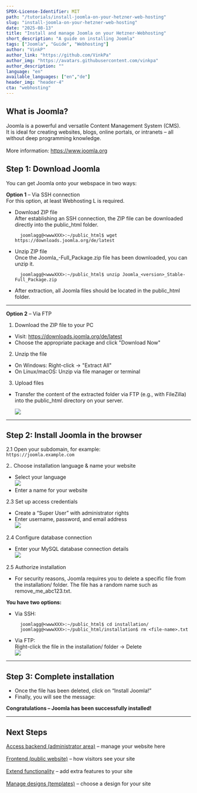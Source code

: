 ```yaml
---
SPDX-License-Identifier: MIT
path: "/tutorials/install-joomla-on-your-hetzner-web-hosting"
slug: "install-joomla-on-your-hetzner-web-hosting"
date: "2025-08-13"
title: "Install and manage Joomla on your Hetzner-Webhosting"
short_description: "A guide on installing Joomla"
tags: ["Joomla", "Guide", "Webhosting"]
author: "VinkP"
author_link: "https://github.com/VinkPa"
author_img: "https://avatars.githubusercontent.com/vinkpa"
author_description: ""
language: "en"
available_languages: ["en","de"]
header_img: "header-4"
cta: "webhosting"
---
```


## What is Joomla?

Joomla is a powerful and versatile Content Management System (CMS).  
It is ideal for creating websites, blogs, online portals, or intranets – all without deep programming knowledge.  
<br/> More information: https://www.joomla.org


## Step 1: Download Joomla

You can get Joomla onto your webspace in two ways:

**Option 1** – Via SSH connection  
    For this option, at least Webhosting L is required.

- Download ZIP file  
        After establishing an SSH connection, the ZIP file can be downloaded directly into the public_html folder.

        joomlagg@<wwwXXX>:~/public_html$ wget https://downloads.joomla.org/de/latest

- Unzip ZIP file  
        Once the Joomla_<version>-Full_Package.zip file has been downloaded, you can unzip it.

        joomlagg@<wwwXXX>:~/public_html$ unzip Joomla_<version>_Stable-Full_Package.zip

- After extraction, all Joomla files should be located in the public_html folder.

---

**Option 2** – Via FTP

1. Download the ZIP file to your PC  
- Visit: https://downloads.joomla.org/de/latest  
- Choose the appropriate package and click "Download Now"  

2. Unzip the file  
- On Windows: Right-click → "Extract All"  
- On Linux/macOS: Unzip via file manager or terminal  

3. Upload files  
- Transfer the content of the extracted folder via FTP (e.g., with FileZilla) into the public_html directory on your server.  

    ![](/images/joomla-hochladen-joomla.png)

---

## Step 2: Install Joomla in the browser

2.1 Open your subdomain, for example:  
    `https://joomla.example.com`

2.. Choose installation language & name your website  
- Select your language  
    ![](/images/joomla-sprache-waehlen.png) 
- Enter a name for your website  

2.3 Set up access credentials  
- Create a “Super User” with administrator rights  
- Enter username, password, and email address  
  ![](/images/joomla-zugang-anlegen.png)

2.4 Configure database connection  
- Enter your MySQL database connection details  
 ![](/images/joomla-mysql.png)

2.5 Authorize installation  
- For security reasons, Joomla requires you to delete a specific file from the installation/ folder. The file has a random name such as remove_me_abc123.txt.

**You have two options:**

- Via SSH:  
    
        joomlagg@<wwwXXX>:~/public_html$ cd installation/
        joomlagg@<wwwXXX>:~/public_html/installation$ rm <file-name>.txt

- Via FTP:  
Right-click the file in the installation/ folder → Delete  
![](/images/joomla-per-ftp.png)

---

## Step 3: Complete installation
- Once the file has been deleted, click on “Install Joomla!”  
- Finally, you will see the message:  

**Congratulations – Joomla has been successfully installed!**

---

## Next Steps

[Access backend (administrator area)](https://joomla.example.com/administrator) – manage your website here <br/>  
[Frontend (public website)](https://joomla.example.com) – how visitors see your site <br/>  
[Extend functionality](https://extensions.joomla.org) – add extra features to your site <br/>  
[Manage designs (templates)](https://extensions.joomla.org/category/templates/) – choose a design for your site <br/>  
